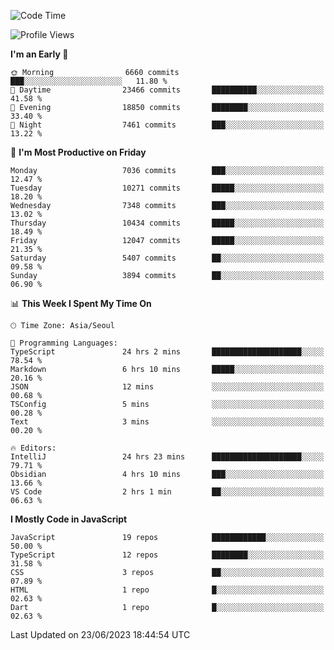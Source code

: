 <!--START_SECTION:waka-->
![Code Time](http://img.shields.io/badge/Code%20Time-5%2C064%20hrs%2058%20mins-blue)

![Profile Views](http://img.shields.io/badge/Profile%20Views-0-blue)

**I'm an Early 🐤** 

```text
🌞 Morning                6660 commits        ███░░░░░░░░░░░░░░░░░░░░░░   11.80 % 
🌆 Daytime                23466 commits       ██████████░░░░░░░░░░░░░░░   41.58 % 
🌃 Evening                18850 commits       ████████░░░░░░░░░░░░░░░░░   33.40 % 
🌙 Night                  7461 commits        ███░░░░░░░░░░░░░░░░░░░░░░   13.22 % 
```
📅 **I'm Most Productive on Friday** 

```text
Monday                   7036 commits        ███░░░░░░░░░░░░░░░░░░░░░░   12.47 % 
Tuesday                  10271 commits       █████░░░░░░░░░░░░░░░░░░░░   18.20 % 
Wednesday                7348 commits        ███░░░░░░░░░░░░░░░░░░░░░░   13.02 % 
Thursday                 10434 commits       █████░░░░░░░░░░░░░░░░░░░░   18.49 % 
Friday                   12047 commits       █████░░░░░░░░░░░░░░░░░░░░   21.35 % 
Saturday                 5407 commits        ██░░░░░░░░░░░░░░░░░░░░░░░   09.58 % 
Sunday                   3894 commits        ██░░░░░░░░░░░░░░░░░░░░░░░   06.90 % 
```


📊 **This Week I Spent My Time On** 

```text
🕑︎ Time Zone: Asia/Seoul

💬 Programming Languages: 
TypeScript               24 hrs 2 mins       ████████████████████░░░░░   78.54 % 
Markdown                 6 hrs 10 mins       █████░░░░░░░░░░░░░░░░░░░░   20.16 % 
JSON                     12 mins             ░░░░░░░░░░░░░░░░░░░░░░░░░   00.68 % 
TSConfig                 5 mins              ░░░░░░░░░░░░░░░░░░░░░░░░░   00.28 % 
Text                     3 mins              ░░░░░░░░░░░░░░░░░░░░░░░░░   00.20 % 

🔥 Editors: 
IntelliJ                 24 hrs 23 mins      ████████████████████░░░░░   79.71 % 
Obsidian                 4 hrs 10 mins       ███░░░░░░░░░░░░░░░░░░░░░░   13.66 % 
VS Code                  2 hrs 1 min         ██░░░░░░░░░░░░░░░░░░░░░░░   06.63 % 
```

**I Mostly Code in JavaScript** 

```text
JavaScript               19 repos            ████████████░░░░░░░░░░░░░   50.00 % 
TypeScript               12 repos            ████████░░░░░░░░░░░░░░░░░   31.58 % 
CSS                      3 repos             ██░░░░░░░░░░░░░░░░░░░░░░░   07.89 % 
HTML                     1 repo              █░░░░░░░░░░░░░░░░░░░░░░░░   02.63 % 
Dart                     1 repo              █░░░░░░░░░░░░░░░░░░░░░░░░   02.63 % 
```




 Last Updated on 23/06/2023 18:44:54 UTC
<!--END_SECTION:waka-->
